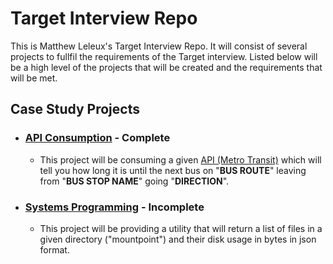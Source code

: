 # Target Interview Repo

This is Matthew Leleux's Target Interview Repo. It will consist of several projects to fullfil the requirements of the Target interview. Listed below will be a high level of the projects that will be created and the requirements that will be met.

## Case Study Projects

- ### [API Consumption](api-consumption/README.md) - **Complete**
    - This project will be consuming a given [API (Metro Transit)](https://svc.metrotransit.org/) which will tell you how long it is until the next bus on "**BUS ROUTE**" leaving from "**BUS STOP NAME**" going "**DIRECTION**". 

- ### [Systems Programming](systems-programming/README.md) - **Incomplete**
    - This project will be providing a utility that will return a list of files in a given directory ("mountpoint") and their disk usage in bytes in json format.
